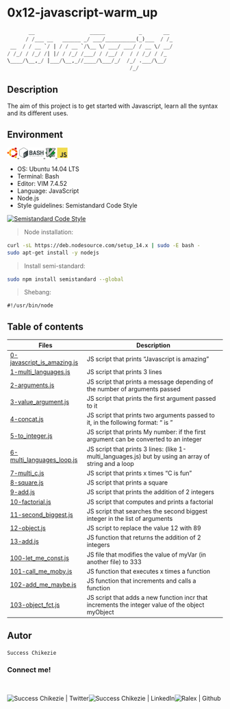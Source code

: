 # 0x12-javascript-warm_up


```sql
       __                  _____           _       __
      / /___ __   ______ _/ ___/__________(_)___  / /_
 __  / / __ `/ | / / __ `/\__ \/ ___/ ___/ / __ \/ __/
/ /_/ / /_/ /| |/ / /_/ /___/ / /__/ /  / / /_/ / /_
\____/\__,_/ |___/\__,_//____/\___/_/  /_/ .___/\__/
                                        /_/
```

## Description
The aim of this project is to get started with Javascript, learn all the syntax and its different uses.

## Environment

<div>
<!-- Ubuntu --> <a href="https://ubuntu.com/" target="_blank"><img height="24px" src="https://raw.githubusercontent.com/ralexrivero/xelar_theme_profile/main/icons/ubuntu-icon.svg" alt="Ubuntu"> </a> <!-- GNU Bash --> <a href="https://www.vim.org/" target="_blank"><img height="24px" src="https://raw.githubusercontent.com/ralexrivero/xelar_theme_profile/main/icons/gnu-bash-logo.svg" alt="GNU Bash"> <!-- Vim --> <a href="https://www.vim.org/" target="_blank"><img height="24px" src="https://raw.githubusercontent.com/ralexrivero/xelar_theme_profile/main/icons/Vimlogo.svg" alt="Vim text editor"> </a> <!-- JavaScript --> <a href="https://www.javascript.com/" target="_blank"><img height="24px" src="https://raw.githubusercontent.com/ralexrivero/xelar_theme_profile/main/icons/logo-javascript.svg" alt="JavaScript" > </a>
</div>

* OS: Ubuntu 14.04 LTS
* Terminal: Bash
* Editor: VIM 7.4.52
* Language: JavaScript
* Node.js
* Style guidelines: Semistandard Code Style

<div>
<!-- semistandard --> <a href="https://github.com/standard/semistandard" target="_blank"><img height="24px" src="https://raw.githubusercontent.com/standard/semistandard/master/badge.svg" alt="Semistandard Code Style" > </a>
</div>

>Node installation:

```bash
curl -sL https://deb.nodesource.com/setup_14.x | sudo -E bash -
sudo apt-get install -y nodejs
```

> Install semi-standard:

```bash
sudo npm install semistandard --global
```

> Shebang:

```shellscript
#!/usr/bin/node
```

## Table of contents
Files | Description
----- | -----------
[0-javascript_is_amazing.js](./0-javascript_is_amazing.js) | JS script that prints “Javascript is amazing”
[1-multi_languages.js](./1-multi_languages.js) | JS script that prints 3 lines
[2-arguments.js](./2-arguments.js) | JS script that prints a message depending of the number of arguments passed
[3-value_argument.js](./3-value_argument.js) | JS script that prints the first argument passed to it
[4-concat.js](./4-concat.js) | JS script that prints two arguments passed to it, in the following format: “ is ”
[5-to_integer.js](./5-to_integer.js) | JS script that prints My number: <first argument converted in integer> if the first argument can be converted to an integer
[6-multi_languages_loop.js](./6-multi_languages_loop.js) | JS script that prints 3 lines: (like 1-multi_languages.js) but by using an array of string and a loop
[7-multi_c.js](./7-multi_c.js) | JS script that prints x times “C is fun”
[8-square.js](./8-square.js) | JS script that prints a square
[9-add.js](./9-add.js) | JS script that prints the addition of 2 integers
[10-factorial.js](./10-factorial.js) | JS script that computes and prints a factorial
[11-second_biggest.js](./11-second_biggest.js) | JS script that searches the second biggest integer in the list of arguments
[12-object.js](./12-object.js) | JS script to replace the value 12 with 89
[13-add.js](./13-add.js) | JS function that returns the addition of 2 integers
[100-let_me_const.js](./100-let_me_const.js) | JS file that modifies the value of myVar (in another file) to 333
[101-call_me_moby.js](./101-call_me_moby.js) | JS function that executes x times a function
[102-add_me_maybe.js](./102-add_me_maybe.js) | JS function that increments and calls a function
[103-object_fct.js](./103-object_fct.js) | JS script that adds a new function incr that increments the integer value of the object myObject

## Autor

```Success Chikezie```

### Connect me!

<br>
<div>

<a  href="https://twitter.com/succynice"  target="_blank">  <img  align="left"  alt="Success Chikezie | Twitter"  src="https://img.shields.io/twitter/follow/succynice?style=social"/>  </a>

<a  href="https://www.linkedin.com/in/succynice/"  target="_blank">  <img  align="left"  alt="Success Chikezie | LinkedIn"  src="https://img.shields.io/badge/LinkedIn-+24K-blue?style=social&logo=linkedin"/>  </a>

<a  href="https://github.com/succynice/"  target="_blank">  <img  align="left"  src="https://img.shields.io/github/followers/succynice?style=social"  alt="Ralex | Github">  </a>
</br>
</div>
